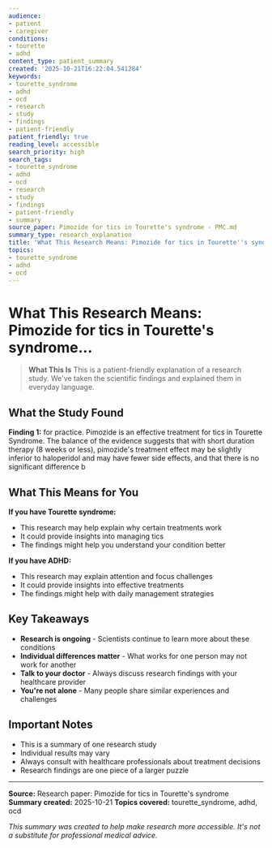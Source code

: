 ```yaml
---
audience:
- patient
- caregiver
conditions:
- tourette
- adhd
content_type: patient_summary
created: '2025-10-21T16:22:04.541284'
keywords:
- tourette_syndrome
- adhd
- ocd
- research
- study
- findings
- patient-friendly
patient_friendly: true
reading_level: accessible
search_priority: high
search_tags:
- tourette_syndrome
- adhd
- ocd
- research
- study
- findings
- patient-friendly
- summary
source_paper: Pimozide for tics in Tourette's syndrome - PMC.md
summary_type: research_explanation
title: 'What This Research Means: Pimozide for tics in Tourette''s syndrome...'
topics:
- tourette_syndrome
- adhd
- ocd
---
```


# What This Research Means: Pimozide for tics in Tourette's syndrome...

> **What This Is**
> This is a patient-friendly explanation of a research study. We've taken the scientific findings and explained them in everyday language.

## What the Study Found

**Finding 1:** for practice. Pimozide is an effective treatment for tics in Tourette Syndrome. The balance of the evidence suggests that with short duration therapy (8 weeks or less), pimozide's treatment effect may be slightly inferior to haloperidol and may have fewer side effects, and that there is no significant difference b

## What This Means for You

**If you have Tourette syndrome:**
- This research may help explain why certain treatments work
- It could provide insights into managing tics
- The findings might help you understand your condition better

**If you have ADHD:**
- This research may explain attention and focus challenges
- It could provide insights into effective treatments
- The findings might help with daily management strategies

## Key Takeaways

- **Research is ongoing** - Scientists continue to learn more about these conditions
- **Individual differences matter** - What works for one person may not work for another
- **Talk to your doctor** - Always discuss research findings with your healthcare provider
- **You're not alone** - Many people share similar experiences and challenges

## Important Notes

- This is a summary of one research study
- Individual results may vary
- Always consult with healthcare professionals about treatment decisions
- Research findings are one piece of a larger puzzle

---

**Source:** Research paper: Pimozide for tics in Tourette's syndrome
**Summary created:** 2025-10-21
**Topics covered:** tourette_syndrome, adhd, ocd

*This summary was created to help make research more accessible. It's not a substitute for professional medical advice.*
